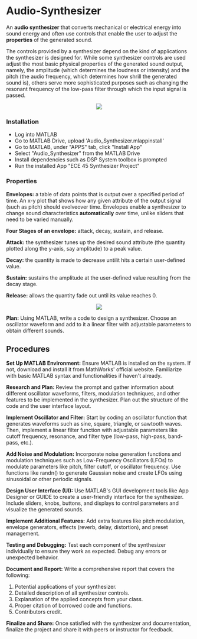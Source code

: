 # Audio-Synthesizer
An **audio synthesizer** that converts mechanical or electrical energy into sound energy and often use controls that enable the user to adjust the **properties** of the generated sound. 

The controls provided by a synthesizer depend on the kind of applications the synthesizer is designed for. While some synthesizer controls are used adjust the most basic physical properties of the generated sound output, namely, the amplitude (which determines the loudness or intensity) and the pitch (the audio frequency, which determines how shrill the generated sound is), others serve more sophisticated purposes such as changing the resonant frequency of the low-pass filter through which the input signal is passed. 

<p align="center">
  <img src="https://github.com/user-attachments/assets/294158f6-fcad-4dc5-b34b-822dea192e4b" />
</p>

### **Installation**

- Log into MATLAB
- Go to MATLAB Drive, upload 'Audio_Synthesizer.mlappinstall'
- Go to MATLAB, under "APPS" tab, click "Install App"
- Select "Audio_Synthesizer" from the MATLAB Drive
- Install dependencies such as DSP System toolbox is prompted
- Run the installed App "ECE 45 Synthesizer Project"

### **Properties**

**Envelopes:** a table of data points that is output over a specified period of time.
An x-y plot that shows how any given attribute of the output signal (such as pitch) should evolveover time. 
Envelopes enable a synthesizer to change sound characteristics **automatically** over time, unlike sliders that need to be varied manually.

**Four Stages of an envelope:** attack, decay, sustain, and release.

**Attack:** the synthesizer tunes up the desired sound attribute (the quantity plotted along the y-axis, say amplitude) to a peak value.

**Decay:** the quantity is made to decrease untilit hits a certain user-defined value.

**Sustain:** sustains the amplitude at the user-defined value resulting from the decay stage.

**Release:** allows the quantity fade out until its value reaches 0.

<p align="center">
  <img src="https://github.com/Unforgiven6/Audio-Synthesizer/assets/80782918/1cc244e9-f6f5-4a32-8e28-fe724a4f97ec" />
</p>

**Plan:** Using MATLAB, write a code to design a synthesizer. Choose an oscillator waveform and add to it a linear filter with adjustable parameters to obtain different sounds.

## **Procedures**

**Set Up MATLAB Environment:**
Ensure MATLAB is installed on the system. If not, download and install it from MathWorks' official website. Familiarize with basic MATLAB syntax and functionalities if haven't already.

**Research and Plan:**
Review the prompt and gather information about different oscillator waveforms, filters, modulation techniques, and other features to be implemented in the synthesizer. Plan out the structure of the code and the user interface layout.

**Implement Oscillator and Filter:**
Start by coding an oscillator function that generates waveforms such as sine, square, triangle, or sawtooth waves. Then, implement a linear filter function with adjustable parameters like cutoff frequency, resonance, and filter type (low-pass, high-pass, band-pass, etc.).

**Add Noise and Modulation:**
Incorporate noise generation functions and modulation techniques such as Low-Frequency Oscillators (LFOs) to modulate parameters like pitch, filter cutoff, or oscillator frequency. Use functions like randn() to generate Gaussian noise and create LFOs using sinusoidal or other periodic signals.

**Design User Interface (UI):**
Use MATLAB's GUI development tools like App Designer or GUIDE to create a user-friendly interface for the synthesizer. Include sliders, knobs, buttons, and displays to control parameters and visualize the generated sounds.

**Implement Additional Features:**
Add extra features like pitch modulation, envelope generators, effects (reverb, delay, distortion), and preset management.

**Testing and Debugging:**
Test each component of the synthesizer individually to ensure they work as expected. Debug any errors or unexpected behavior.

**Document and Report:**
Write a comprehensive report that covers the following:

1. Potential applications of your synthesizer.
2. Detailed description of all synthesizer controls.
3. Explanation of the applied concepts from your class.
4. Proper citation of borrowed code and functions.
5. Contributors credit.

**Finalize and Share:**
Once satisfied with the synthesizer and documentation, finalize the project and share it with peers or instructor for feedback.
